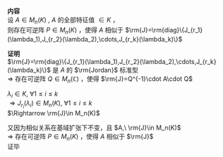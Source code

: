 **内容**    
设 $A\in M_n(K)$ ,  $A$ 的全部特征值 $\in K$ ，    
则存在可逆阵 $P\in M_n(K)$ ，使得 $A$ 相似于 $\rm{J}=\rm{diag}\{J_{r_1}(\lambda_1),J_{r_2}(\lambda_2),\cdots,J_{r_k}(\lambda_k)\}$     
    
**证明**    
 $\rm{J}=\rm{diag}\{J_{r_1}(\lambda_1),J_{r_2}(\lambda_2),\cdots,J_{r_k}(\lambda_k)\}$ 是 $A$ 的 $\rm{Jordan}$ 标准型    
 $\Rightarrow$ 存在可逆阵 $Q\in M_n(\mathbb{C})$ ，使得 $\rm{J}=Q^{-1}\cdot A\cdot Q$     
    
 $\lambda_i\in K,\ \forall 1\le i\le k$     
 $\Rightarrow J_{r_i}(\lambda_i)\in M_n(K),\ \forall 1\le i\le k$     
 $\Rightarrow \rm{J}\in M_n(K)$     
    
又因为相似关系在基域扩张下不变，且 $A,\ \rm{J}\in M_n(K)$     
 $\Rightarrow$ 存在可逆阵 $P\in M_n(K)$ ，使得 $A$ 相似于 $\rm{J}$     
证毕    
